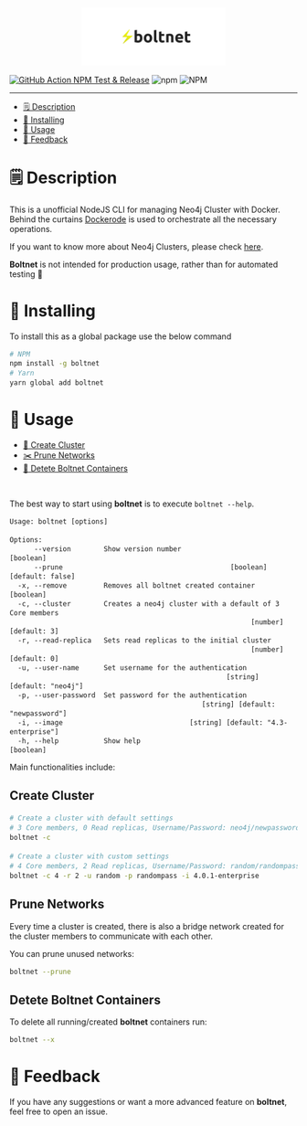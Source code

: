 <div style="width:100%;text-align:center" >
    <img src="./assets/logo.png" style="margin-left:auto;width:50%;">
</div>

[![GitHub Action NPM Test & Release](https://github.com/konsalex/boltnet/actions/workflows/semantic-release.yml/badge.svg)](https://github.com/konsalex/boltnet/actions/workflows/semantic-release.yml)
![npm](https://img.shields.io/npm/v/boltnet?color=green)
![NPM](https://img.shields.io/npm/l/boltnet)

---

<!-- toc -->

- [🗒 Description](#-description)
- [🚀 Installing](#-installing)
- [🔨 Usage](#-usage)
- [📣 Feedback](#-feedback)
<!-- tocstop -->

# 🗒 Description

This is a unofficial NodeJS CLI for managing Neo4j Cluster with Docker. Behind the curtains [Dockerode](https://github.com/apocas/dockerode) is used to orchestrate all the necessary operations.

If you want to know more about Neo4j Clusters, please check [here](https://neo4j.com/docs/operations-manual/current/clustering/).

**Boltnet** is not intended for production usage, rather than for automated testing 🤖

# 🚀 Installing

To install this as a global package use the below command

```bash
# NPM
npm install -g boltnet
# Yarn
yarn global add boltnet
```

# 🔨 Usage

<!-- Usages -->

- [🔘 Create Cluster](#create-cluster)
- [✂️ Prune Networks](#prune-networks)
- [🏺 Detete Boltnet Containers](#detete-boltnet-containers)

<br/>

The best way to start using **boltnet** is to execute `boltnet --help`.

```
Usage: boltnet [options]

Options:
      --version        Show version number                             [boolean]
      --prune                                         [boolean] [default: false]
  -x, --remove         Removes all boltnet created container           [boolean]
  -c, --cluster        Creates a neo4j cluster with a default of 3 Core members
                                                           [number] [default: 3]
  -r, --read-replica   Sets read replicas to the initial cluster
                                                           [number] [default: 0]
  -u, --user-name      Set username for the authentication
                                                     [string] [default: "neo4j"]
  -p, --user-password  Set password for the authentication
                                               [string] [default: "newpassword"]
  -i, --image                               [string] [default: "4.3-enterprise"]
  -h, --help           Show help                                       [boolean]
```

Main functionalities include:

## Create Cluster

```bash
# Create a cluster with default settings
# 3 Core members, 0 Read replicas, Username/Password: neo4j/newpassword , Neo4j Image: 4.3-enterprise
boltnet -c

# Create a cluster with custom settings
# 4 Core members, 2 Read replicas, Username/Password: random/randompass , Neo4j Image: 4.0.1-enterprise
boltnet -c 4 -r 2 -u random -p randompass -i 4.0.1-enterprise
```

## Prune Networks

Every time a cluster is created, there is also a bridge network created for the cluster members to communicate with each other.

You can prune unused networks:

```bash
boltnet --prune
```

## Detete Boltnet Containers

To delete all running/created **boltnet** containers run:

```bash
boltnet --x
```

# 📣 Feedback

If you have any suggestions or want a more advanced feature on **boltnet**, feel free to open an issue.
